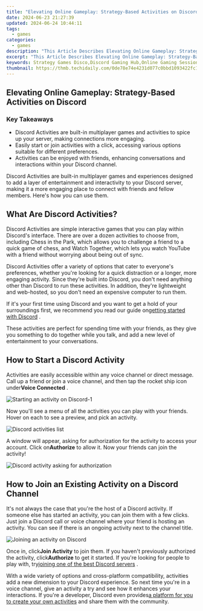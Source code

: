 ```yaml
---
title: "Elevating Online Gameplay: Strategy-Based Activities on Discord"
date: 2024-06-23 21:27:39
updated: 2024-06-24 10:44:11
tags:
  - games
categories:
  - games
description: "This Article Describes Elevating Online Gameplay: Strategy-Based Activities on Discord"
excerpt: "This Article Describes Elevating Online Gameplay: Strategy-Based Activities on Discord"
keywords: Strategy Games Disco,Discord Gaming Hub,Online Gaming Sessions,Virtual Team Challenges,Interactive Gameplay Boost,Multiplayer Strategy Engage,Social Gaming Platforms,Strategy Games,Discord Gaming,Online Gameplay,Virtual Teamwork,Interactive Engagement,Multiplayer Strategies,Social Gaming Networks
thumbnail: https://thmb.techidaily.com/0de78e74e4231d077c0bbd1093422fc13ce8314c6f52350885d9fed67ecbab12.jpg
---
```


## Elevating Online Gameplay: Strategy-Based Activities on Discord

### Key Takeaways

* Discord Activities are built-in multiplayer games and activities to spice up your server, making connections more engaging.
* Easily start or join activities with a click, accessing various options suitable for different preferences.
* Activities can be enjoyed with friends, enhancing conversations and interactions within your Discord channel.

 Discord Activities are built-in multiplayer games and experiences designed to add a layer of entertainment and interactivity to your Discord server, making it a more engaging place to connect with friends and fellow members. Here's how you can use them.

## What Are Discord Activities?

 Discord Activities are simple interactive games that you can play within Discord's interface. There are over a dozen activities to choose from, including Chess in the Park, which allows you to challenge a friend to a quick game of chess, and Watch Together, which lets you watch YouTube with a friend without worrying about being out of sync.

 Discord Activities offer a variety of options that cater to everyone's preferences, whether you're looking for a quick distraction or a longer, more engaging activity. Since they're built into Discord, you don't need anything other than Discord to run these activities. In addition, they're lightweight and web-hosted, so you don't need an expensive computer to run them.

 If it's your first time using Discord and you want to get a hold of your surroundings first, we recommend you read our guide on[getting started with Discord](https://www.makeuseof.com/how-to-get-started-discord-beginners-guide/) .

 These activities are perfect for spending time with your friends, as they give you something to do together while you talk, and add a new level of entertainment to your conversations.

## How to Start a Discord Activity

 Activities are easily accessible within any voice channel or direct message. Call up a friend or join a voice channel, and then tap the rocket ship icon under**Voice Connected** .

![Starting an activity on Discord-1](https://static1.makeuseofimages.com/wordpress/wp-content/uploads/2024/05/starting-an-activity-on-discord-1.jpg)

 Now you'll see a menu of all the activities you can play with your friends. Hover on each to see a preview, and pick an activity.

![Discord activities list](https://static1.makeuseofimages.com/wordpress/wp-content/uploads/2024/05/discord-activities-list.jpg)

 A window will appear, asking for authorization for the activity to access your account. Click on**Authorize** to allow it. Now your friends can join the activity!

![Discord activity asking for authorization](https://static1.makeuseofimages.com/wordpress/wp-content/uploads/2024/05/discord-activity-asking-for-authorization.jpg)

## How to Join an Existing Activity on a Discord Channel

 It's not always the case that you're the host of a Discord activity. If someone else has started an activity, you can join them with a few clicks. Just join a Discord call or voice channel where your friend is hosting an activity. You can see if there is an ongoing activity next to the channel title.

![Joining an activity on Discord](https://static1.makeuseofimages.com/wordpress/wp-content/uploads/2024/05/joining-an-activity-on-discord.jpg)

 Once in, click**Join Activity** to join them. If you haven't previously authorized the activity, click**Authorize** to get it started. If you're looking for people to play with, try[joining one of the best Discord servers](https://www.makeuseof.com/tag/how-to-find-best-discord-servers/) .

 With a wide variety of options and cross-platform compatibility, activities add a new dimension to your Discord experience. So next time you're in a voice channel, give an activity a try and see how it enhances your interactions. If you're a developer, Discord even provides[a platform for you to create your own activities](https://discord.com/developers/docs/activities/building-an-activity#step-4-running-your-app-locally-in-discord) and share them with the community.


<ins class="adsbygoogle"
     style="display:block"
     data-ad-format="autorelaxed"
     data-ad-client="ca-pub-7571918770474297"
     data-ad-slot="1223367746"></ins>



<ins class="adsbygoogle"
     style="display:block"
     data-ad-client="ca-pub-7571918770474297"
     data-ad-slot="8358498916"
     data-ad-format="auto"
     data-full-width-responsive="true"></ins>
